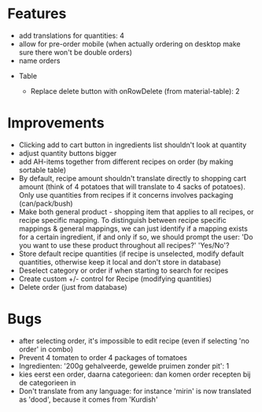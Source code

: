 # Features

- add translations for quantities: 4
- allow for pre-order mobile (when actually ordering on desktop make sure there won't be double orders)
- name orders

* Table

  - Replace delete button with onRowDelete (from material-table): 2

# Improvements

- Clicking add to cart button in ingredients list shouldn't look at quantity
- adjust quantity buttons bigger
- add AH-items together from different recipes on order (by making sortable table)
- By default, recipe amount shouldn't translate directly to shopping cart amount (think of 4 potatoes that will translate to 4 sacks of potatoes). Only use quantities from recipes if it concerns involves packaging (can/pack/bush)
- Make both general product - shopping item that applies to all recipes, or recipe specific mapping. To distinguish between recipe specific mappings & general mappings, we can just identify if a mapping exists for a certain ingredient, if and only if so, we should prompt the user: 'Do you want to use these product throughout all recipes?' 'Yes/No'?
- Store default recipe quantities (if recipe is unselected, modify default quantities, otherwise keep it local and don't store in database)
- Deselect category or order if when starting to search for recipes
- Create custom +/- control for Recipe (modifying quantities)
- Delete order (just from database)

# Bugs

- after selecting order, it's impossible to edit recipe (even if selecting 'no order' in combo)
- Prevent 4 tomaten to order 4 packages of tomatoes
- Ingredienten: '200g gehalveerde, gewelde pruimen zonder pit': 1
- kies eerst een order, daarna categorieen: dan komen order recepten bij de categorieen in
- Don't translate from any language: for instance 'mirin' is now translated as 'dood', because it comes from 'Kurdish'
